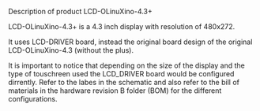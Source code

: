 Description of product LCD-OLinuXino-4.3+

LCD-OLinuXino-4.3+ is a 4.3 inch display with resolution of 480x272.

It uses LCD-DRIVER board, instead the original board design of the original 
LCD-OLinuXino-4.3 (without the plus).

It is important to notice that depending on the size of the display and the type of touschreen 
used the LCD_DRIVER board would be configured dirrently. Refer to the labes in the schematic 
and also refer to the bill of materials in the hardware revision B folder (BOM) for the 
different configurations.